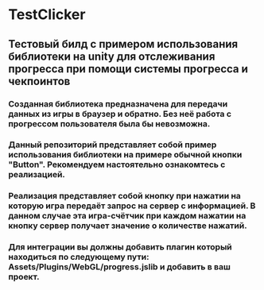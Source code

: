 # TestClicker
## Тестовый билд с примером использования библиотеки на unity для отслеживания прогресса при помощи системы прогресса и чекпоинтов 
### Созданная  библиотека предназначена для передачи данных из игры в браузер и обратно. Без неё работа с прогрессом пользователя была бы невозможна.
### Данный репозиторий представляет собой пример использования библиотеки на примере обычной кнопки "Button". Рекомендуем настоятельно ознакомтесь с реализацией. 
### Реализация представляет собой кнопку при нажатии на которую игра передаёт запрос на сервер с информацией. В данном случае эта игра-счётчик при каждом нажатии на кнопку сервер получает значение о количестве нажатий.
### Для интеграции вы должны добавить плагин который находиться по следующему пути: Assets/Plugins/WebGL/progress.jslib и добавить в ваш проект.
